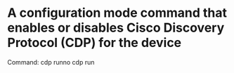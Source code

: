 # A configuration mode command that enables or disables Cisco Discovery Protocol (CDP) for the device

Command: cdp runno cdp run